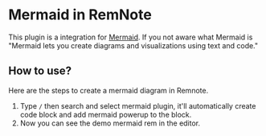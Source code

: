 # Mermaid in RemNote

This plugin is a integration for [Mermaid](https://mermaid-js.github.io/mermaid/). If you not aware what Mermaid is "Mermaid lets you create diagrams and visualizations using text and code."

## How to use?

Here are the steps to create a mermaid diagram in Remnote.
1. Type `/` then search and select mermaid plugin, it'll automatically create code block and add mermaid powerup to the block. 
2. Now you can see the demo mermaid rem in the editor. 
